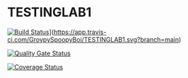 # TESTINGLAB1
[![Build Status](https://www.travis-ci.com/GroypySpoopyBoi/TESTINGLAB1.svg?branch=main)](https://www.travis-ci.com/GroypySpoopyBoi/TESTINGLAB1)](https://app.travis-ci.com/GroypySpoopyBoi/TESTINGLAB1.svg?branch=main)

[![Quality Gate Status](https://sonarcloud.io/api/project_badges/measure?project=GroypySpoopyBoi_TESTINGLAB1&metric=alert_status)](https://sonarcloud.io/dashboard?id=GroypySpoopyBoi_TESTINGLAB1)

[![Coverage Status](https://coveralls.io/repos/github/GroypySpoopyBoi/TESTINGLAB1-/badge.svg?branch=main)](https://coveralls.io/github/GroypySpoopyBoi/TESTINGLAB1-?branch=main)
